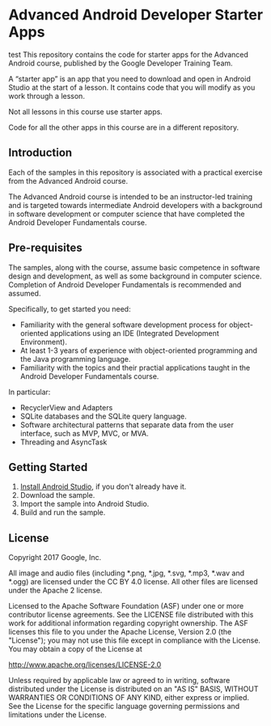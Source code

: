 Advanced Android Developer Starter Apps
=======================================
test
This repository contains the code for starter apps for the
Advanced Android course, published by the Google Developer Training Team.

A “starter app” is an app that you need to download and open in Android Studio
at the start of a lesson. It contains code that you will modify as you
work through a lesson.

Not all lessons in this course use starter apps.

Code for all the other apps in this course are in a different repository.

Introduction
------------

Each of the samples in this repository is associated with a practical exercise
from the Advanced Android course.

The Advanced Android course is intended to be an instructor-led training
and is targeted towards intermediate Android developers with a
background in software development or computer science that have
completed the Android Developer Fundamentals course.

Pre-requisites
--------------

The samples, along with the course, assume basic competence in software
design and development, as well as some background in computer science.
Completion of Android Developer Fundamentals is recommended and assumed.

Specifically, to get started you need:

- Familiarity with the general software development process for object-oriented
applications using an IDE (Integrated Development Environment).
- At least 1-3 years of experience with object-oriented programming and
the Java programming language.
- Familiarity with the topics and their practial applications taught
in the Android Developer Fundamentals course.

In particular:

- RecyclerView and Adapters
- SQLite databases and the SQLite query language.
- Software architectural patterns that separate data from the user interface,
such as MVP, MVC, or MVA.
- Threading and AsyncTask


Getting Started
---------------

1. [Install Android Studio](https://developer.android.com/studio/install.html),
if you don't already have it.
2. Download the sample.
2. Import the sample into Android Studio.
3. Build and run the sample.

License
-------

Copyright 2017 Google, Inc.

All image and audio files (including *.png, *.jpg, *.svg, *.mp3, *.wav
and *.ogg) are licensed under the CC BY 4.0 license. All other files are
licensed under the Apache 2 license.

Licensed to the Apache Software Foundation (ASF) under one or more contributor
license agreements.  See the LICENSE file distributed with this work for
additional information regarding copyright ownership.  The ASF licenses this
file to you under the Apache License, Version 2.0 (the "License"); you may not
use this file except in compliance with the License.  You may obtain a copy of
the License at

  http://www.apache.org/licenses/LICENSE-2.0

Unless required by applicable law or agreed to in writing, software
distributed under the License is distributed on an "AS IS" BASIS, WITHOUT
WARRANTIES OR CONDITIONS OF ANY KIND, either express or implied.  See the
License for the specific language governing permissions and limitations under
the License.
